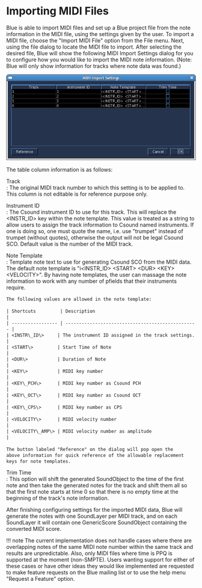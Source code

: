 # Importing MIDI Files

Blue is able to import MIDI files and set up a Blue project file from
the note information in the MIDI file, using the settings given by the
user. To import a MIDI file, choose the "Import MIDI File" option from
the File menu. Next, using the file dialog to locate the MIDI file to
import. After selecting the desired file, Blue will show the following
MIDI Import Settings dialog for you to configure how you would like to
import the MIDI note information. (Note: Blue will only show information
for tracks where note data was found.)

![ MIDI Import Settings ](../../../images/midiImportSettings.png)

The table column information is as follows:

Track  
:   The original MIDI track number to which this setting is to be
    applied to. This column is not editable is for reference purpose
    only.

Instrument ID  
:   The Csound instrument ID to use for this track. This will replace
    the <INSTR\_ID\> key within the note template. This value is
    treated as a string to allow users to assign the track information
    to Csound named instruments. If one is doing so, one must quote the
    name, i.e. use "trumpet" instead of trumpet (without quotes),
    otherwise the output will not be legal Csound SCO. Default value is
    the number of the MIDI track.

Note Template  
:   Template note text to use for generating Csound SCO from the MIDI
    data. The default note template is "i<INSTR\_ID\> <START\> <DUR\>
    <KEY\> <VELOCITY\>". By having note templates, the user can
    massage the note information to work with any number of pfields that
    their instruments require.
    
    The following values are allowed in the note template:
    
    | Shortcuts         | Description                                       |
    | ----------------- | ------------------------------------------------- |
    | <INSTR\_ID\>     | The instrument ID assigned in the track settings. |
    | <START\>         | Start Time of Note                                |
    | <DUR\>           | Duration of Note                                  |
    | <KEY\>           | MIDI key number                                   |
    | <KEY\_PCH\>      | MIDI key number as Csound PCH                     |
    | <KEY\_OCT\>      | MIDI key number as Csound OCT                     |
    | <KEY\_CPS\>      | MIDI key number as CPS                            |
    | <VELOCITY\>      | MIDI velocity number                              |
    | <VELOCITY\_AMP\> | MIDI velocity number as amplitude                 |

    The button labeled "Reference" on the dialog will pop open the
    above information for quick reference of the allowable replacement
    keys for note templates.

Trim Time  
:   This option will shift the generated SoundObject to the time of the
    first note and then take the generated notes for the track and shift
    them all so that the first note starts at time 0 so that there is no
    empty time at the beginning of the track's note information.

After finishing configuring settings for the imported MIDI data, Blue
will generate the notes with one SoundLayer per MIDI track, and on each
SoundLayer it will contain one GenericScore SoundObject containing the
converted MIDI score.

!!! note
    The current implementation does not handle cases where there are
    overlapping notes of the same MIDI note number within the same track and
    results are unpredictable. Also, only MIDI files where time is PPQ is
    supported at the moment (non-SMPTE). Users wanting support for either of
    these cases or have other ideas they would like implemented are
    requested to make feature requests on the Blue mailing list or to use
    the help menu "Request a Feature" option.
